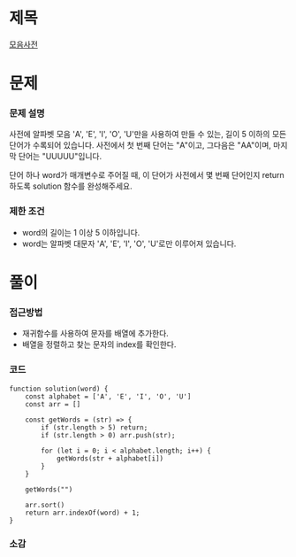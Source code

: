 # 제목

[모음사전](https://school.programmers.co.kr/learn/courses/30/lessons/84512)

# 문제

### 문제 설명

사전에 알파벳 모음 'A', 'E', 'I', 'O', 'U'만을 사용하여 만들 수 있는, 길이 5 이하의 모든 단어가 수록되어 있습니다. 사전에서 첫 번째 단어는 "A"이고, 그다음은 "AA"이며, 마지막 단어는 "UUUUU"입니다.

단어 하나 word가 매개변수로 주어질 때, 이 단어가 사전에서 몇 번째 단어인지 return 하도록 solution 함수를 완성해주세요.

### 제한 조건

- word의 길이는 1 이상 5 이하입니다.
- word는 알파벳 대문자 'A', 'E', 'I', 'O', 'U'로만 이루어져 있습니다.

# 풀이

### 접근방법

- 재귀함수를 사용하여 문자를 배열에 추가한다.
- 배열을 정렬하고 찾는 문자의 index를 확인한다.

### 코드

```
function solution(word) {
    const alphabet = ['A', 'E', 'I', 'O', 'U']
    const arr = []

    const getWords = (str) => {
        if (str.length > 5) return;
        if (str.length > 0) arr.push(str);

        for (let i = 0; i < alphabet.length; i++) {
            getWords(str + alphabet[i])
        }
    }

    getWords("")

    arr.sort()
    return arr.indexOf(word) + 1;
}
```

### 소감
